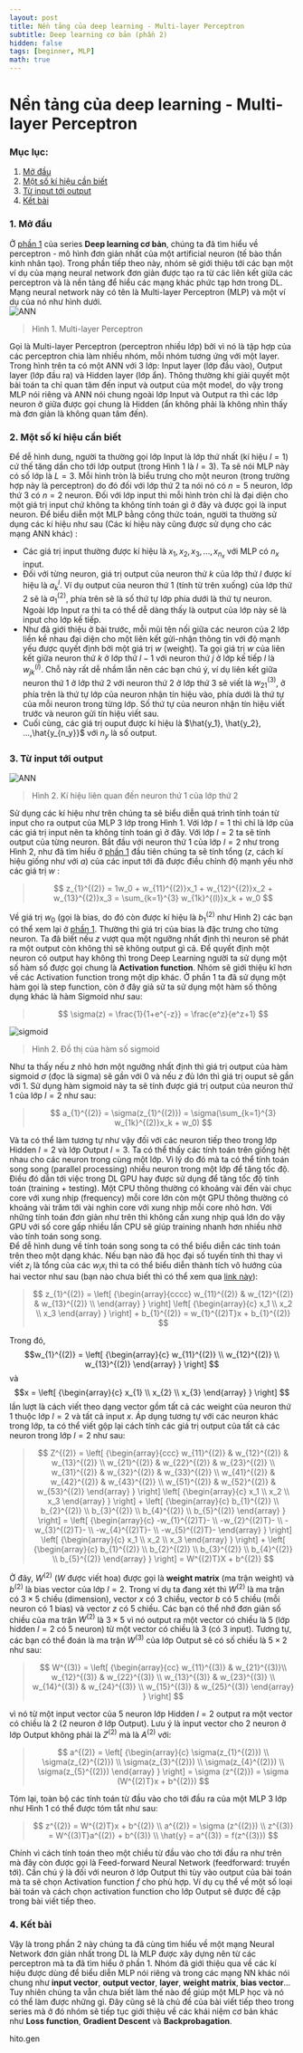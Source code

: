 ```yaml
---
layout: post
title: Nền tảng của deep learning - Multi-layer Perceptron
subtitle: Deep learning cơ bản (phần 2)
hidden: false
tags: [beginner, MLP]
math: true
---
```


# Nền tảng của deep learning - Multi-layer Perceptron
### Mục lục:
1. [Mở đầu](#intro)
2. [Một số kí hiệu cần biết](#notation )
3. [Từ input tới output ](#forward)
4. [Kết bài](#conclusion)


### 1. Mở đầu <a name="intro"></a>
Ở [phần 1](https://dlapplications.github.io/2018-06-11-perceptron/) của series **Deep learning cơ bản**, chúng ta đã tìm hiểu về perceptron - mô hình đơn giản nhất của một artificial neuron (tế bào thần kinh nhân tạo). Trong phần tiếp theo này, nhóm sẽ giới thiệu tới các bạn một ví dụ của mạng neural network đơn giản được tạo ra từ các liên kết giữa các perceptron và là nền tảng để hiểu các mạng khác phức tạp hơn trong DL. Mạng neural network này có tên là Multi-layer Perceptron (MLP) và một ví dụ của nó như hình dưới.<br/>
![ANN](/img/20180611/ANN.jpg) 
> Hình 1. Multi-layer Perceptron

Gọi là Multi-layer Perceptron (perceptron nhiều lớp) bởi vì nó là tập hợp của các perceptron chia làm nhiều nhóm, mỗi nhóm tương ứng với một layer. Trong hình trên ta có một ANN với 3 lớp: Input layer (lớp đầu vào), Output layer (lớp đầu ra) và Hidden layer (lớp ẩn). Thông thường khi giải quyết một bài toán ta chỉ quan tâm đến input và output của một model, do vậy trong MLP nói riêng và ANN nói chung ngoài lớp Input và Output ra thì các lớp neuron ở giữa được gọi chung là Hidden (ẩn không phải là không nhìn thấy mà đơn giản là không quan tâm đến). 

### 2. Một số kí hiệu cần biết <a name="notation"></a>

<!-- TODO: A nghĩ thêm một hình của Perceptron, input+output là gì. Kí hiệu như thế nào. Sau đấy mở rộng ra cho ANN trong bài thì sẽ dễ hiểu hơn. Đoạn này chỉ cần giới thiệu kí hiệu sử dụng trong công thưc tính input, output của một là đủ rồi.  -->
Để dễ hình dung, người ta thường gọi lớp Input là lớp thứ nhất (kí hiệu $l=1$) cứ thế tăng dần cho tới lớp output (trong Hình 1 là $l=3$). Ta sẽ nói MLP này có số lớp là $L=3$. Mỗi hình tròn là biểu trưng cho một neuron (trong trường hợp này là perceptron) do đó đối với lớp thứ 2 ta nói nó có $n=5$ neuron, lớp thứ 3 có $n=2$ neuron. Đối với lớp input thì mỗi hình tròn chỉ là đại diện cho một giá trị input chứ không ta không tính toán gì ở đây và được gọi là input neuron. Để biểu diễn một MLP bằng công thức toán, người ta thường sử dụng các kí hiệu như sau (Các kí hiệu này cũng được sử dụng cho các mạng ANN khác) :
+ Các giá trị input thường được kí hiệu là $x_1, x_2, x_3, ..., x_{n_x}$ với MLP có $n_x$ input. 
+ Đối với từng neuron, giá trị output của neuron thứ $k$ của lớp thứ $l$ được kí hiệu là $a_{k}^{l}$. Ví dụ output của neuron thứ 1 (tính từ trên xuống) của lớp thứ 2 sẽ là $a_{1}^{(2)}$, phía trên sẽ là số thứ tự lớp phía dưới là thứ tự neuron. Ngoài lớp Input ra thì ta có thể dễ dàng thấy là output của lớp này sẽ là input cho lớp kế tiếp.
+ Như đã giới thiệu ở bài trước, mỗi mũi tên nối giữa các neuron của 2 lớp liền kề nhau đại diện cho một liên kết gửi-nhận thông tin với độ mạnh yếu được quyết định bởi một giá trị $w$ (weight). Ta gọi giá trị $w$ của liên kết giữa neuron thứ $k$ ở lớp thứ $l-1$ với neuron thứ $j$ ở lớp kế tiếp $l$ là $w_{jk}^{(l)}$. Chỗ này rất dễ nhầm lẫn nên các bạn chú ý, ví dụ liên kết giữa neuron thứ 1 ở lớp thứ 2 với neuron thứ 2 ở lớp thứ 3 sẽ viết là $w_{21}^{(3)}$, ở phía trên là thứ tự lớp của neuron nhận tín hiệu vào, phía dưới là thứ tự của mỗi neuron trong từng lớp. Số thứ tự của neuron nhận tín hiệu viết trước và neuron gửi tín hiệu viết sau.  
+ Cuối cùng, các giá trị ouput được kí hiệu là $\hat{y_1}, \hat{y_2}, ...,\hat{y_{n_y}}$ với $n_y$ là số output.

### 3. Từ input tới output <a name="forward"></a>
![ANN](/img/20180615/MLP.png) 
> Hình 2. Kí hiệu liên quan đến neuron thứ 1 của lớp thứ 2

Sử dụng các kí hiệu như trên chúng ta sẽ biểu diễn quá trình tính toán từ input cho ra output của MLP 3 lớp trong Hình 1. Với lớp $l=1$ thì chỉ là lớp của các giá trị input nên ta không tính toán gì ở đây. Với lớp $l=2$ ta sẽ tính output của từng neuron. Bắt đầu với neuron thứ 1 của lớp $l=2$ như trong Hình 2, như đã tìm hiểu ở [phần 1](https://dlapplications.github.io/2018-06-11-perceptron/) đầu tiên chúng ta sẽ tính tổng ($z$, cách kí hiệu giống như với $a$) của các input tới đã được điều chỉnh độ mạnh yếu nhờ các giá trị $w$ :

>$$
z_{1}^{(2)} = 1w_0 + w_{11}^{(2)}x_1 + w_{12}^{(2)}x_2 + w_{13}^{(2)}x_3 = \sum_{k=1}^{3} w_{1k}^{(l)}x_k + w_0
$$ 

Về giá trị $w_0$ (gọi là bias, do đó còn được kí hiệu là $b_{1}^{(2)}$ như Hình 2) các bạn có thể xem lại ở [phần 1](https://dlapplications.github.io/2018-06-11-perceptron/). Thường thì giá trị của bias là đặc trưng cho từng neuron. Ta đã biết nếu $z$ vượt qua một ngưỡng nhất định thì neuron sẽ phát ra một output còn không thì sẽ không output gì cả. Để quyết định một neuron có output hay không thì trong Deep Learning người ta sử dụng một số hàm số được gọi chung là **Activation function**. Nhóm sẽ giới thiệu kĩ hơn về các Activation function trong một dịp khác. Ở phần 1 ta đã sử dụng một hàm gọi là step function, còn ở đây giả sử ta sử dụng một hàm số thông dụng khác là hàm Sigmoid như sau:
>$$
\sigma(z) = \frac{1}{1+e^{-z}} = \frac{e^z}{e^z+1}
$$  

<!-- TODO: rõ ràng mỗi perceptron sẽ được activate bởi function như thế này. Nên những chi tiết về activate function cần phải ở phần 1 chứ không phải phần 2. -->

![sigmoid](/img/20180615/sigmoid.png)<br/>
> Hình 2. Đồ thị của hàm số sigmoid 

Như ta thấy nếu $z$ nhỏ hơn một ngưỡng nhất định thì giá trị output của hàm sigmoid $\sigma$ (đọc là sigma) sẽ gần với 0 và nếu $z$ đủ lớn thì giá trị ouput sẽ gần với 1. Sử dụng hàm sigmoid này ta sẽ tính được giá trị output của neuron thứ 1 của lớp $l=2$ như sau:

>$$
a_{1}^{(2)} = \sigma(z_{1}^{(2)}) = \sigma(\sum_{k=1}^{3} w_{1k}^{(2)}x_k + w_0)
$$

Và ta có thể làm tương tự như vậy đối với các neuron tiếp theo trong lớp Hidden $l=2$ và lớp Output $l=3$. Ta có thể thấy các tính toán trên giống hệt nhau cho các neuron trong cùng một lớp. Vì lý do đó mà ta có thể tính toán song song (parallel processing) nhiều neuron trong một lớp để tăng tốc độ. Điều đó dẫn tới việc trong DL GPU hay được sử dụng để tăng tốc độ tính toán (training + testing). Một CPU thông thường có khoảng vài đến vài chục core với xung nhịp (frequency) mỗi core lớn còn một GPU thông thường có khoảng vài trăm tới vài nghìn core với xung nhịp mỗi core nhỏ hơn. Với những tính toán đơn giản như trên thì không cần xung nhịp quá lớn do vậy GPU với số core gấp nhiều lần CPU sẽ giúp training nhanh hơn nhiều nhờ vào tính toán song song.<br/>
Để dễ hình dung về tính toán song song ta có thể biểu diễn các tính toán trên theo một dạng khác. Nếu bạn nào đã học đại số tuyến tính thì thay vì viết $z_i$ là tổng của các $w_ix_i$ thì ta có thể biểu diễn thành tích vô hướng của hai vector như sau (bạn nào chưa biết thì có thể xem qua [link này](https://vi.wikipedia.org/wiki/T%C3%ADch_v%C3%B4_h%C6%B0%E1%BB%9Bng)):<br/>
>$$
  z_{1}^{(2)} =  
  \left[ {\begin{array}{cccc}
   w_{11}^{(2)} & w_{12}^{(2)} & w_{13}^{(2)} \\
  \end{array} } \right]
  \left[ {\begin{array}{c}
   x_1 \\
   x_2 \\
   x_3 
  \end{array} } \right] + b_{1}^{(2)}
  = w_{1}^{(2)T}x + b_{1}^{(2)}
$$

Trong đó, 
$$w_{1}^{(2)} = 
    \left[ {\begin{array}{c}
    w_{11}^{(2)} \\
    w_{12}^{(2)} \\
    w_{13}^{(2)}
    \end{array} } \right]
$$
và 
$$x = 
    \left[ {\begin{array}{c}
    x_{1} \\ x_{2} \\ x_{3}
    \end{array} } \right]
$$
lần lượt là cách viết theo dạng vector gồm tất cả các weight của neuron thứ 1 thuộc lớp $l=2$ và tất cả input $x$. Áp dụng tương tự với các neuron khác trong lớp, ta có thể viết gộp lại cách tính các giá trị output của tất cả các neuron trong lớp $l=2$ như sau:
>$$
    Z^{(2)} = 
        \left[ {\begin{array}{ccc}
        w_{11}^{(2)} & w_{12}^{(2)} & w_{13}^{(2)} \\
        w_{21}^{(2)} & w_{22}^{(2)} & w_{23}^{(2)} \\
        w_{31}^{(2)} & w_{32}^{(2)} & w_{33}^{(2)} \\
        w_{41}^{(2)} & w_{42}^{(2)} & w_{43}^{(2)} \\
        w_{51}^{(2)} & w_{52}^{(2)} & w_{53}^{(2)} 
        \end{array} } \right]
        \left[ {\begin{array}{c}
        x_1 \\
        x_2 \\
        x_3 
        \end{array} } \right] + 
        \left[ {\begin{array}{c}
        b_{1}^{(2)}  \\
        b_{2}^{(2)}  \\
        b_{3}^{(2)}  \\
        b_{4}^{(2)}  \\
        b_{5}^{(2)} 
        \end{array} } \right]
        = \left[ {\begin{array}{c}
        -w_{1}^{(2)T}- \\ 
        -w_{2}^{(2)T}- \\ 
        -w_{3}^{(2)T}- \\
        -w_{4}^{(2)T}- \\
        -w_{5}^{(2)T}- 
        \end{array} } \right]
        \left[ {\begin{array}{c}
        x_1 \\
        x_2 \\
        x_3 
        \end{array} } \right] +
        \left[ {\begin{array}{c}
        b_{1}^{(2)}  \\
        b_{2}^{(2)}  \\
        b_{3}^{(2)}  \\
        b_{4}^{(2)}  \\
        b_{5}^{(2)}   
        \end{array} } \right] 
        = W^{(2)T}X + b^{(2)}
$$

Ở đây, $W^{(2)}$ ($W$ được viết hoa) được gọi là **weight matrix** (ma trận weight) và $b^{(2)}$ là bias vector của lớp $l=2$. Trong ví dụ ta đang xét thì $W^{(2)}$ là ma trận có $3\times 5$ chiều (dimension), vector $x$ có 3 chiều, vector $b$ có 5 chiều (mỗi neuron có 1 bias) và vector $z$ có 5 chiều. Các bạn có thể nhớ đơn giản số chiều của ma trận $W^{(2)}$ là $3\times 5$ vì nó output ra một vector có chiều là 5 (lớp hidden $l=2$ có 5 neuron) từ một vector có chiều là 3 (có 3 input). Tương tự, các bạn có thể đoán là ma trận $W^{(3)}$ của lớp Output sẽ có số chiều là $5\times 2$ như sau: 
>$$
W^{(3)} = \left[ {\begin{array}{cc}
        w_{11}^{(3)} & w_{21}^{(3)}\\ 
        w_{12}^{(3)} & w_{22}^{(3)} \\ 
        w_{13}^{(3)} & w_{23}^{(3)} \\
        w_{14}^{(3)} & w_{24}^{(3)} \\
        w_{15}^{(3)} & w_{25}^{(3)} 
\end{array} } \right]
$$

vì nó từ một input vector của 5 neuron lớp Hidden $l=2$ output ra một vector có chiều là 2 (2 neuron ở lớp Output). Lưu ý là input vector cho 2 neuron ở lớp Output không phải là $Z^{(2)}$ mà là $A^{(2)}$ với: <br/>
>$$
a^{(2)} = \left[ {\begin{array}{c}
        \sigma(z_{1}^{(2)})  \\
        \sigma(z_{2}^{(2)})  \\
        \sigma(z_{3}^{(2)})  \\
        \sigma(z_{4}^{(2)})  \\
        \sigma(z_{5}^{(2)})   
        \end{array} } \right]
        =  \sigma (z^{(2)}) = \sigma (W^{(2)T}x + b^{(2)})
$$

Tóm lại, toàn bộ các tính toán từ đầu vào cho tới đầu ra của một MLP 3 lớp như Hình 1 có thể được tóm tắt như sau:
>$$
z^{(2)} = W^{(2)T}x + b^{(2)} \\ a^{(2)} = \sigma (z^{(2)}) \\
z^{(3)} = W^{(3)T}a^{(2)} + b^{(3)} \\ \hat{y} = a^{(3)} = f(z^{(3)}) 
$$

Chính vì cách tính toán theo một chiều từ đầu vào cho tới đầu ra như trên mà đây còn được gọi là Feed-forward Neural Network (feedforward: truyền tới). 
Cần chú ý là đối với neuron ở lớp Output thì tùy vào output của bài toán mà ta sẽ chọn Activation function $f$ cho phù hợp. Ví dụ cụ thể về một số loại bài toán và cách chọn activation function cho lớp Output sẽ được đề cập trong bài viết tiếp theo. 

### 4. Kết bài <a name="conclusion"></a>
Vậy là trong phần 2 này chúng ta đã cùng tìm hiểu về một mạng Neural Network đơn giản nhất trong DL là MLP được xây dựng nên từ các perceptron mà ta đã tìm hiểu ở phần 1. Nhóm đã giới thiệu qua về các kí hiệu được dùng để biểu diễn MLP nói riêng và trong các mạng NN khác nói chung như **input vector**, **output vector**, **layer**, **weight matrix**, **bias vector**... Tuy nhiên chúng ta vẫn chưa biết làm thế nào để giúp một MLP học và nó có thể làm được những gì. Đây cũng sẽ là chủ đề của bài viết tiếp theo trong series mà ở đó nhóm sẽ tiếp tục giới thiệu về các khái niệm cơ bản khác như **Loss function**, **Gradient Descent** và **Backprobagation**.

hito.gen





